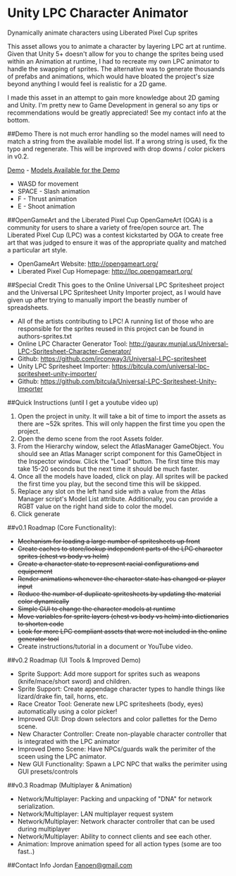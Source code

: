 # Unity LPC Character Animator
Dynamically animate characters using Liberated Pixel Cup sprites 

This asset allows you to animate a character by layering LPC art at runtime. Given that Unity 5+ doesn't allow for you to change the sprites being used within an Animation at runtime, I had to recreate my own LPC animator to handle the swapping of sprites. The alternative was to generate thousands of prefabs and animations, which would have bloated the project's size beyond anything I would feel is realistic for a 2D game.

I made this asset in an attempt to gain more knowledge about 2D gaming and Unity. I'm pretty new to Game Development in general so any tips or recommendations would be greatly appreciated! See my contact info at the bottom.

##Demo
There is not much error handling so the model names will need to match a string from the available model list. If a wrong string is used, fix the typo and regenerate. This will be improved with drop downs / color pickers in v0.2.

[Demo](http://jordanvogt.com/LPC-Animation-Demo.zip) - [Models Available for the Demo](https://raw.githubusercontent.com/jmvogt/Unity-LPC-Character-Animator/master/model-list.txt)

*  WASD for movement
*  SPACE - Slash animation
*  F - Thrust animation
*  E - Shoot animation

##OpenGameArt and the Liberated Pixel Cup
OpenGameArt (OGA) is a community for users to share a variety of free/open source art. The Liberated Pixel Cup (LPC) was a contest kickstarted by OGA to create free art that was judged to ensure it was of the appropriate quality and matched a particular art style.

* OpenGameArt Website: http://opengameart.org/
* Liberated Pixel Cup Homepage: http://lpc.opengameart.org/

##Special Credit
This goes to the Online Universal LPC Spritesheet project and the Universal LPC Spritesheet Unity Importer project, as I would have given up after trying to manually import the beastly number of spreadsheets.

 * All of the artists contributing to LPC! A running list of those who are responsible for the sprites reused in this project can be found in authors-sprites.txt
 * Online LPC Character Generator Tool: http://gaurav.munjal.us/Universal-LPC-Spritesheet-Character-Generator/
  * Github: https://github.com/jrconway3/Universal-LPC-spritesheet
 * Unity LPC Spritesheet Importer: https://bitcula.com/universal-lpc-spritesheet-unity-importer/
  * Github: https://github.com/bitcula/Universal-LPC-Spritesheet-Unity-Importer

##Quick Instructions
(until I get a youtube video up)
  1. Open the project in unity. It will take a bit of time to import the assets as there are ~52k sprites. This will only happen the first time you open the project.
  2. Open the demo scene from the root Assets folder.
  3. From the Hierarchy window, select the AtlasManager GameObject. You should see an Atlas Manager script component for this GameObject in the Inspector window. Click the "Load" button. The first time this may take 15-20 seconds but the next time it should be much faster.
  4. Once all the models have loaded, click on play. All sprites will be packed the first time you play, but the second time this will be skipped.
  5. Replace any slot on the left hand side with a value from the Atlas Manager script's Model List attribute. Additionally, you can provide a RGBT value on the right hand side to color the model.
  6. Click generate

##v0.1 Roadmap (Core Functionality):
  * ~~Mechanism for loading a large number of spritesheets up front~~
  * ~~Create caches to store/lookup independent parts of the LPC character sprites (chest vs body vs helm)~~ 
  * ~~Create a character state to represent racial configurations and equipement~~
  * ~~Render animations whenever the character state has changed or player input~~
  * ~~Reduce the number of duplicate spritesheets by updating the material color dynamically~~
  * ~~Simple GUI to change the character models at runtime~~
  * ~~Move variables for sprite layers (chest vs body vs helm) into dictionaries to shorten code~~
  * ~~Look for more LPC compliant assets that were not included in the online generator tool~~
  * Create instructions/tutorial in a document or YouTube video.
  
##v0.2 Roadmap (UI Tools & Improved Demo)
  * Sprite Support: Add more support for sprites such as weapons (knife/mace/short sword) and children.
  * Sprite Support: Create appendage character types to handle things like lizard/drake fin, tail, horns, etc.
  * Race Creator Tool: Generate new LPC spritesheets (body, eyes) automatically using a color picker!
  * Improved GUI: Drop down selectors and color pallettes for the Demo scene.
  * New Character Controller: Create non-playable character controller that is integrated with the LPC animator
  * Improved Demo Scene: Have NPCs/guards walk the perimiter of the sceen using the LPC animator.
  * New GUI Functionality: Spawn a LPC NPC that walks the perimiter using GUI presets/controls
  
##v0.3 Roadmap (Multiplayer & Animation)
  * Network/Multiplayer: Packing and unpacking of "DNA" for network serialization.
  * Network/Multiplayer: LAN multiplayer request system
  * Network/Multiplayer: Network character controller that can be used during multiplayer
  * Network/Multiplayer: Ability to connect clients and see each other.
  * Animation: Improve animation speed for all action types (some are too fast..)
  
##Contact Info
Jordan
Fanoen@gmail.com
